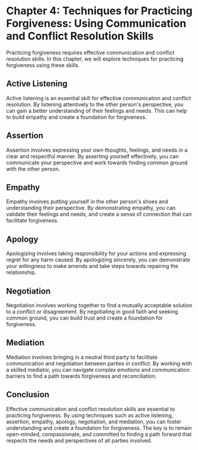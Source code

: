 Chapter 4: Techniques for Practicing Forgiveness: Using Communication and Conflict Resolution Skills
====================================================================================================

Practicing forgiveness requires effective communication and conflict resolution skills. In this chapter, we will explore techniques for practicing forgiveness using these skills.

Active Listening
----------------

Active listening is an essential skill for effective communication and conflict resolution. By listening attentively to the other person's perspective, you can gain a better understanding of their feelings and needs. This can help to build empathy and create a foundation for forgiveness.

Assertion
---------

Assertion involves expressing your own thoughts, feelings, and needs in a clear and respectful manner. By asserting yourself effectively, you can communicate your perspective and work towards finding common ground with the other person.

Empathy
-------

Empathy involves putting yourself in the other person's shoes and understanding their perspective. By demonstrating empathy, you can validate their feelings and needs, and create a sense of connection that can facilitate forgiveness.

Apology
-------

Apologizing involves taking responsibility for your actions and expressing regret for any harm caused. By apologizing sincerely, you can demonstrate your willingness to make amends and take steps towards repairing the relationship.

Negotiation
-----------

Negotiation involves working together to find a mutually acceptable solution to a conflict or disagreement. By negotiating in good faith and seeking common ground, you can build trust and create a foundation for forgiveness.

Mediation
---------

Mediation involves bringing in a neutral third party to facilitate communication and negotiation between parties in conflict. By working with a skilled mediator, you can navigate complex emotions and communication barriers to find a path towards forgiveness and reconciliation.

Conclusion
----------

Effective communication and conflict resolution skills are essential to practicing forgiveness. By using techniques such as active listening, assertion, empathy, apology, negotiation, and mediation, you can foster understanding and create a foundation for forgiveness. The key is to remain open-minded, compassionate, and committed to finding a path forward that respects the needs and perspectives of all parties involved.


